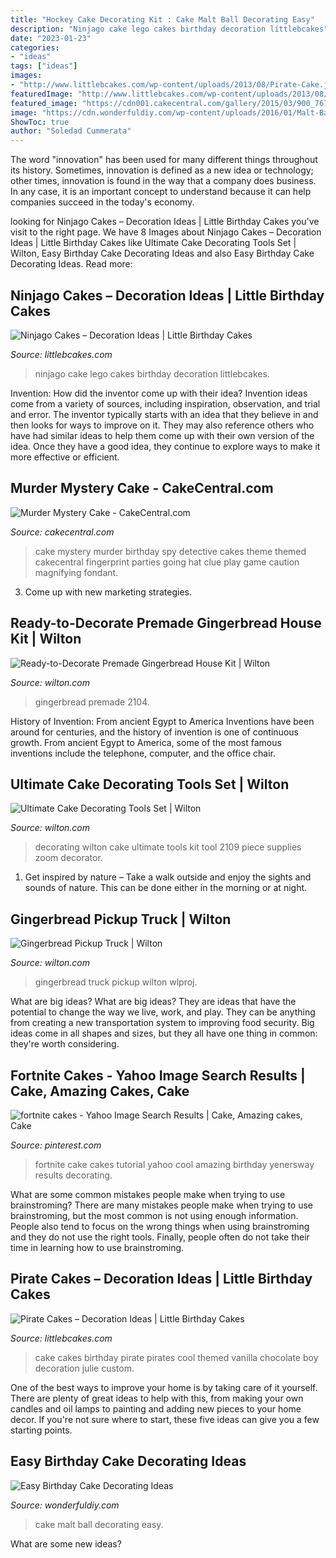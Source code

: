 ```yaml
---
title: "Hockey Cake Decorating Kit : Cake Malt Ball Decorating Easy"
description: "Ninjago cake lego cakes birthday decoration littlebcakes"
date: "2023-01-23"
categories:
- "ideas"
tags: ["ideas"]
images:
- "http://www.littlebcakes.com/wp-content/uploads/2013/08/Pirate-Cake.jpg"
featuredImage: "http://www.littlebcakes.com/wp-content/uploads/2013/08/Pirate-Cake.jpg"
featured_image: "https://cdn001.cakecentral.com/gallery/2015/03/900_767427ErU8_murder-mystery-cake.jpg"
image: "https://cdn.wonderfuldiy.com/wp-content/uploads/2016/01/Malt-Ball-Cake.jpg"
ShowToc: true
author: "Soledad Cummerata"
---
```



The word "innovation" has been used for many different things throughout its history. Sometimes, innovation is defined as a new idea or technology; other times, innovation is found in the way that a company does business. In any case, it is an important concept to understand because it can help companies succeed in the today's economy.

	

		
looking for Ninjago Cakes – Decoration Ideas | Little Birthday Cakes you've visit to the right page. We have 8 Images about Ninjago Cakes – Decoration Ideas | Little Birthday Cakes like Ultimate Cake Decorating Tools Set | Wilton, Easy Birthday Cake Decorating Ideas and also Easy Birthday Cake Decorating Ideas. Read more:
		
    
## Ninjago Cakes – Decoration Ideas | Little Birthday Cakes

<img loading=lazy src="http://www.littlebcakes.com/wp-content/uploads/2014/05/Lego-Ninjago-Cake.jpg" onerror="this.onerror=null;this.src='https://tse1.mm.bing.net/th?id=OIP.hlQdCNrNylTqt6uTqcIgfAHaJ3&amp;pid=15.1';" alt="Ninjago Cakes – Decoration Ideas | Little Birthday Cakes">

_Source: littlebcakes.com_

>ninjago cake lego cakes birthday decoration littlebcakes. 

	

Invention: How did the inventor come up with their idea?
Invention ideas come from a variety of sources, including inspiration, observation, and trial and error. The inventor typically starts with an idea that they believe in and then looks for ways to improve on it. They may also reference others who have had similar ideas to help them come up with their own version of the idea. Once they have a good idea, they continue to explore ways to make it more effective or efficient.

    
## Murder Mystery Cake - CakeCentral.com

<img loading=lazy src="https://cdn001.cakecentral.com/gallery/2015/03/900_767427ErU8_murder-mystery-cake.jpg" onerror="this.onerror=null;this.src='https://tse2.mm.bing.net/th?id=OIP.ctCsou5t9zSZX3GL6qcZVQHaLJ&amp;pid=15.1';" alt="Murder Mystery Cake - CakeCentral.com">

_Source: cakecentral.com_

>cake mystery murder birthday spy detective cakes theme themed cakecentral fingerprint parties going hat clue play game caution magnifying fondant. 

	

3. Come up with new marketing strategies.

    
## Ready-to-Decorate Premade Gingerbread House Kit | Wilton

<img loading=lazy src="https://www.wilton.com/dw/image/v2/AAWA_PRD/on/demandware.static/-/Sites-wilton-product-master/default/dwedcd6058/images/product/2104-6873/2104-6873_4.jpg?sw=1000&amp;sh=1000&amp;sm=fit" onerror="this.onerror=null;this.src='https://tse4.mm.bing.net/th?id=OIP.SXTzFydduL9OIDxh5-mxPQHaHa&amp;pid=15.1';" alt="Ready-to-Decorate Premade Gingerbread House Kit | Wilton">

_Source: wilton.com_

>gingerbread premade 2104. 

	

History of Invention: From ancient Egypt to America
Inventions have been around for centuries, and the history of invention is one of continuous growth. From ancient Egypt to America, some of the most famous inventions include the telephone, computer, and the office chair.

    
## Ultimate Cake Decorating Tools Set | Wilton

<img loading=lazy src="https://www.wilton.com/dw/image/v2/AAWA_PRD/on/demandware.static/-/Sites-wilton-product-master/default/dw70fe59c1/images/product/2109-7245/2109-7245-Wilton-Ultimate-Cake-Decorating-Tools-Set-L5.jpg?sw=1440&amp;sh=750&amp;sm=fit" onerror="this.onerror=null;this.src='https://tse3.mm.bing.net/th?id=OIP.Nd94c0vi3zWcstWp7TcZHQHaHa&amp;pid=15.1';" alt="Ultimate Cake Decorating Tools Set | Wilton">

_Source: wilton.com_

>decorating wilton cake ultimate tools kit tool 2109 piece supplies zoom decorator. 

	

1. Get inspired by nature – Take a walk outside and enjoy the sights and sounds of nature. This can be done either in the morning or at night.

    
## Gingerbread Pickup Truck | Wilton

<img loading=lazy src="https://www.wilton.com/dw/image/v2/AAWA_PRD/on/demandware.static/-/Sites-wilton-project-master/default/dw662a88a1/images/project/WLPROJ-9507/Gingerbread-Pickup-Truck.jpg?sw=800&amp;sh=800" onerror="this.onerror=null;this.src='https://tse4.mm.bing.net/th?id=OIP.I4Y06lZVsaQ3uUrlzQAO0AHaHa&amp;pid=15.1';" alt="Gingerbread Pickup Truck | Wilton">

_Source: wilton.com_

>gingerbread truck pickup wilton wlproj. 

	

What are big ideas?
What are big ideas? They are ideas that have the potential to change the way we live, work, and play. They can be anything from creating a new transportation system to improving food security. Big ideas come in all shapes and sizes, but they all have one thing in common: they're worth considering.

    
## Fortnite Cakes - Yahoo Image Search Results | Cake, Amazing Cakes, Cake

<img loading=lazy src="https://i.pinimg.com/736x/b9/92/30/b99230f4f70fc31b38ab924cb93c7682.jpg" onerror="this.onerror=null;this.src='https://tse4.mm.bing.net/th?id=OIP.RB9boDyhZWKxCFs9OZsq2QHaNK&amp;pid=15.1';" alt="fortnite cakes - Yahoo Image Search Results | Cake, Amazing cakes, Cake">

_Source: pinterest.com_

>fortnite cake cakes tutorial yahoo cool amazing birthday yenersway results decorating. 

	

What are some common mistakes people make when trying to use brainstroming?
There are many mistakes people make when trying to use brainstroming, but the most common is not using enough information. People also tend to focus on the wrong things when using brainstroming and they do not use the right tools. Finally, people often do not take their time in learning how to use brainstroming.

    
## Pirate Cakes – Decoration Ideas | Little Birthday Cakes

<img loading=lazy src="http://www.littlebcakes.com/wp-content/uploads/2013/08/Pirate-Cake.jpg" onerror="this.onerror=null;this.src='https://tse1.mm.bing.net/th?id=OIP.R3Y5PYGv4gTqSeNIEjy6xQHaKt&amp;pid=15.1';" alt="Pirate Cakes – Decoration Ideas | Little Birthday Cakes">

_Source: littlebcakes.com_

>cake cakes birthday pirate pirates cool themed vanilla chocolate boy decoration julie custom. 

	

One of the best ways to improve your home is by taking care of it yourself. There are plenty of great ideas to help with this, from making your own candles and oil lamps to painting and adding new pieces to your home decor. If you're not sure where to start, these five ideas can give you a few starting points.

    
## Easy Birthday Cake Decorating Ideas

<img loading=lazy src="https://cdn.wonderfuldiy.com/wp-content/uploads/2016/01/Malt-Ball-Cake.jpg" onerror="this.onerror=null;this.src='https://tse3.mm.bing.net/th?id=OIP.aGsQ7TorsWlisRh7Yg8ywAHaKt&amp;pid=15.1';" alt="Easy Birthday Cake Decorating Ideas">

_Source: wonderfuldiy.com_

>cake malt ball decorating easy. 

	

What are some new ideas?
 

